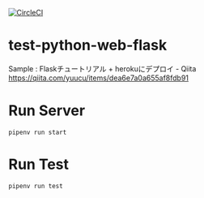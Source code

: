 [![CircleCI](https://circleci.com/gh/umisora/test-python-web-flask/tree/master.svg?style=svg)](https://circleci.com/gh/umisora/test-python-web-flask/tree/master)

# test-python-web-flask

Sample : Flaskチュートリアル + herokuにデプロイ - Qiita https://qiita.com/yuucu/items/dea6e7a0a655af8fdb91

# Run Server
`pipenv run start`

# Run Test
`pipenv run test`